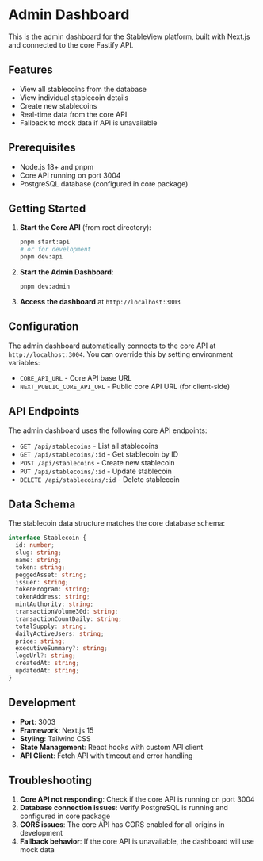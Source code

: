 # Admin Dashboard

This is the admin dashboard for the StableView platform, built with Next.js and connected to the core Fastify API.

## Features

- View all stablecoins from the database
- View individual stablecoin details
- Create new stablecoins
- Real-time data from the core API
- Fallback to mock data if API is unavailable

## Prerequisites

- Node.js 18+ and pnpm
- Core API running on port 3004
- PostgreSQL database (configured in core package)

## Getting Started

1. **Start the Core API** (from root directory):

   ```bash
   pnpm start:api
   # or for development
   pnpm dev:api
   ```

2. **Start the Admin Dashboard**:

   ```bash
   pnpm dev:admin
   ```

3. **Access the dashboard** at `http://localhost:3003`

## Configuration

The admin dashboard automatically connects to the core API at `http://localhost:3004`. You can override this by setting environment variables:

- `CORE_API_URL` - Core API base URL
- `NEXT_PUBLIC_CORE_API_URL` - Public core API URL (for client-side)

## API Endpoints

The admin dashboard uses the following core API endpoints:

- `GET /api/stablecoins` - List all stablecoins
- `GET /api/stablecoins/:id` - Get stablecoin by ID
- `POST /api/stablecoins` - Create new stablecoin
- `PUT /api/stablecoins/:id` - Update stablecoin
- `DELETE /api/stablecoins/:id` - Delete stablecoin

## Data Schema

The stablecoin data structure matches the core database schema:

```typescript
interface Stablecoin {
  id: number;
  slug: string;
  name: string;
  token: string;
  peggedAsset: string;
  issuer: string;
  tokenProgram: string;
  tokenAddress: string;
  mintAuthority: string;
  transactionVolume30d: string;
  transactionCountDaily: string;
  totalSupply: string;
  dailyActiveUsers: string;
  price: string;
  executiveSummary?: string;
  logoUrl?: string;
  createdAt: string;
  updatedAt: string;
}
```

## Development

- **Port**: 3003
- **Framework**: Next.js 15
- **Styling**: Tailwind CSS
- **State Management**: React hooks with custom API client
- **API Client**: Fetch API with timeout and error handling

## Troubleshooting

1. **Core API not responding**: Check if the core API is running on port 3004
2. **Database connection issues**: Verify PostgreSQL is running and configured in core package
3. **CORS issues**: The core API has CORS enabled for all origins in development
4. **Fallback behavior**: If the core API is unavailable, the dashboard will use mock data
